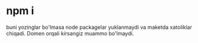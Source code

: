 # npm i

buni yozinglar bo'lmasa node packagelar yuklanmaydi va maketda xatoliklar chiqadi. Domen orqali kirsangiz muammo bo'lmaydi.
